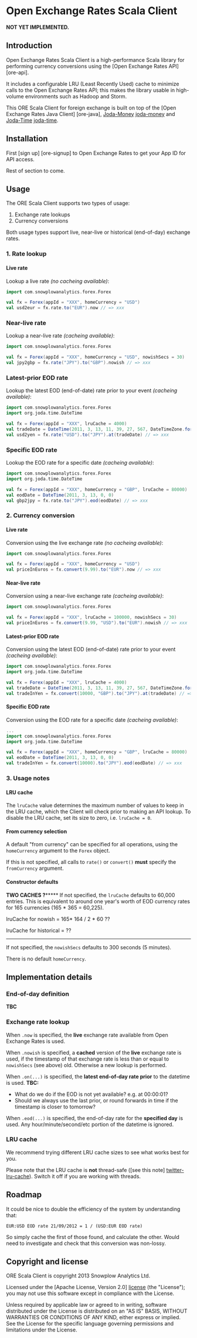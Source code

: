 # Open Exchange Rates Scala Client

**NOT YET IMPLEMENTED.**

## Introduction

Open Exchange Rates Scala Client is a high-performance Scala library for performing currency conversions using the [Open Exchange Rates API] [ore-api].

It includes a configurable LRU (Least Recently Used) cache to minimize calls to the Open Exchange Rates API; this makes the library usable in high-volume environments such as Hadoop and Storm.

This ORE Scala Client for foreign exchange is built on top of the [Open Exchange Rates Java Client] [ore-java], [Joda-Money] [joda-money] and [Joda-Time] [joda-time].

## Installation

First [sign up] [ore-signup] to Open Exchange Rates to get your App ID for API access.

Rest of section to come.

## Usage

The ORE Scala Client supports two types of usage:

1. Exchange rate lookups
2. Currency conversions

Both usage types support live, near-live or historical (end-of-day) exchange rates.

### 1. Rate lookup

#### Live rate

Lookup a live rate _(no cacheing available)_:

```scala
import com.snowplowanalytics.forex.Forex

val fx = Forex(appId = "XXX", homeCurrency = "USD")
val usd2eur = fx.rate.to("EUR").now // => xxx
```

### Near-live rate

Lookup a near-live rate _(cacheing available)_:

```scala
import com.snowplowanalytics.forex.Forex

val fx = Forex(appId = "XXX", homeCurrency = "USD", nowishSecs = 30)
val jpy2gbp = fx.rate("JPY").to("GBP").nowish // => xxx
```

### Latest-prior EOD rate

Lookup the latest EOD (end-of-date) rate prior to your event _(cacheing available)_:

```scala
import com.snowplowanalytics.forex.Forex
import org.joda.time.DateTime

val fx = Forex(appId = "XXX", lruCache = 4000)
val tradeDate = DateTime(2011, 3, 13, 11, 39, 27, 567, DateTimeZone.forID("America/New_York"))
val usd2yen = fx.rate("USD").to("JPY").at(tradeDate) // => xxx
```

### Specific EOD rate

Lookup the EOD rate for a specific date _(cacheing available)_:

```scala
import com.snowplowanalytics.forex.Forex
import org.joda.time.DateTime

val fx = Forex(appId = "XXX", homeCurrency = "GBP", lruCache = 80000)
val eodDate = DateTime(2011, 3, 13, 0, 0)
val gbp2jpy = fx.rate.to("JPY").eod(eodDate) // => xxx
```

### 2. Currency conversion

#### Live rate

Conversion using the live exchange rate _(no cacheing available)_:

```scala
import com.snowplowanalytics.forex.Forex

val fx = Forex(appId = "XXX", homeCurrency = "USD")
val priceInEuros = fx.convert(9.99).to("EUR").now // => xxx
```

#### Near-live rate

Conversion using a near-live exchange rate _(cacheing available)_:

```scala
import com.snowplowanalytics.forex.Forex

val fx = Forex(appId = "XXX", lruCache = 100000, nowishSecs = 30)
val priceInEuros = fx.convert(9.99, "USD").to("EUR").nowish // => xxx
```

#### Latest-prior EOD rate

Conversion using the latest EOD (end-of-date) rate prior to your event _(cacheing available)_:

```scala
import com.snowplowanalytics.forex.Forex
import org.joda.time.DateTime

val fx = Forex(appId = "XXX", lruCache = 4000)
val tradeDate = DateTime(2011, 3, 13, 11, 39, 27, 567, DateTimeZone.forID("America/New_York"))
val tradeInYen = fx.convert(10000, "GBP").to("JPY").at(tradeDate) // => xxx
```

#### Specific EOD rate

Conversion using the EOD rate for a specific date _(cacheing available)_:

```scala
...
import com.snowplowanalytics.forex.Forex
import org.joda.time.DateTime

val fx = Forex(appId = "XXX", homeCurrency = "GBP", lruCache = 80000)
val eodDate = DateTime(2011, 3, 13, 0, 0)
val tradeInYen = fx.convert(10000).to("JPY").eod(eodDate) // => xxx
```

### 3. Usage notes

#### LRU cache

The `lruCache` value determines the maximum number of values to keep in the LRU cache, which the Client will check prior to making an API lookup. To disable the LRU cache, set its size to zero, i.e. `lruCache = 0`.

#### From currency selection

A default "from currency" can be specified for all operations, using the `homeCurrency` argument to the `Forex` object.

If this is not specified, all calls to `rate()` or `convert()` **must** specify the `fromCurrency` argument.

#### Constructor defaults
********TWO CACHES ?*************
If not specified, the `lruCache` defaults to 60,000 entries. This is equivalent to around one year's worth of EOD currency rates for 165 currencies (165 * 365 = 60,225).

lruCache for nowish = 165* 164 / 2 * 60 ??

lruCache for historical = ??
*********************************


If not specified, the `nowishSecs` defaults to 300 seconds (5 minutes).

There is no default `homeCurrency`.

## Implementation details

### End-of-day definition

**TBC**

### Exchange rate lookup

When `.now` is specified, the **live** exchange rate available from Open Exchange Rates is used.

When `.nowish` is specified, a **cached** version of the **live** exchange rate is used, if the timestamp of that exchange rate is less than or equal to `nowishSecs` (see above) old. Otherwise a new lookup is performed.

When `.on(...)` is specified, the **latest end-of-day rate prior** to the datetime is used. **TBC:**

* What do we do if the EOD is not yet available? e.g. at 00:00:01?
* Should we always use the last prior, or round forwards in time if the timestamp is closer to tomorrow?

When `.eod(...)` is specified, the end-of-day rate for the **specified day** is used. Any hour/minute/second/etc portion of the datetime is ignored.

### LRU cache

We recommend trying different LRU cache sizes to see what works best for you.

Please note that the LRU cache is **not** thread-safe ([see this note] [twitter-lru-cache]). Switch it off if you are working with threads.

## Roadmap

It could be nice to double the efficiency of the system by understanding that:

    EUR:USD EOD rate 21/09/2012 = 1 / (USD:EUR EOD rate)

So simply cache the first of those found, and calculate the other. Would need to investigate and check that this conversion was non-lossy.

## Copyright and license

ORE Scala Client is copyright 2013 Snowplow Analytics Ltd.

Licensed under the [Apache License, Version 2.0] [license] (the "License");
you may not use this software except in compliance with the License.

Unless required by applicable law or agreed to in writing, software
distributed under the License is distributed on an "AS IS" BASIS,
WITHOUT WARRANTIES OR CONDITIONS OF ANY KIND, either express or implied.
See the License for the specific language governing permissions and
limitations under the License.

[oer-api]: https://openexchangerates.org/
[oer-java]: https://github.com/dneto/oer-java
[oer-signup]: https://openexchangerates.org/signup

[joda-money]: http://www.joda.org/joda-money/
[joda-time]: http://www.joda.org/joda-time/

[twitter-lru-cache]: http://twitter.github.com/commons/apidocs/com/twitter/common/util/caching/LRUCache.html

[license]: http://www.apache.org/licenses/LICENSE-2.0
